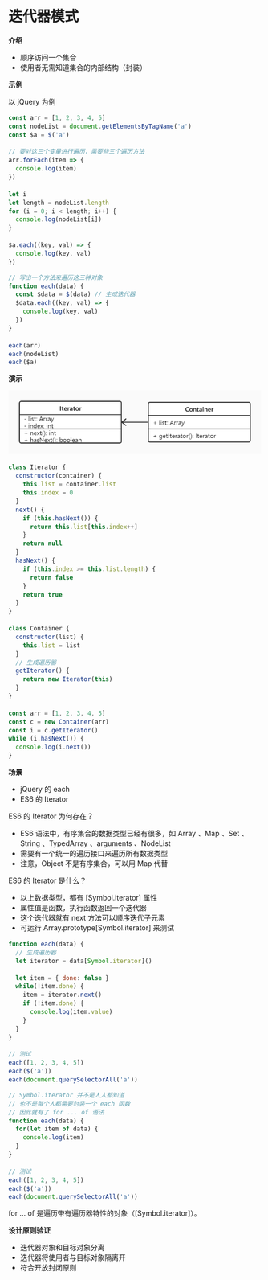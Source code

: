 # 迭代器模式

**介绍**

- 顺序访问一个集合
- 使用者无需知道集合的内部结构（封装）



**示例**

以 jQuery 为例

```js
const arr = [1, 2, 3, 4, 5]
const nodeList = document.getElementsByTagName('a')
const $a = $('a')

// 要对这三个变量进行遍历，需要些三个遍历方法
arr.forEach(item => {
  console.log(item)
})

let i
let length = nodeList.length
for (i = 0; i < length; i++) {
  console.log(nodeList[i])
}

$a.each((key, val) => {
  console.log(key, val)
})
```

```js
// 写出一个方法来遍历这三种对象
function each(data) {
  const $data = $(data) // 生成迭代器
  $data.each((key, val) => {
    console.log(key, val)
  })
}

each(arr)
each(nodeList)
each($a)
```



**演示**

![](https://github.com/negrochn/study-imooc/blob/master/255/img/uml-iterator.jpg?raw=true)

```js
class Iterator {
  constructor(container) {
    this.list = container.list
    this.index = 0
  }
  next() {
    if (this.hasNext()) {
      return this.list[this.index++]
    }
    return null
  }
  hasNext() {
    if (this.index >= this.list.length) {
      return false
    }
    return true
  }
}

class Container {
  constructor(list) {
    this.list = list
  }
  // 生成遍历器
  getIterator() {
    return new Iterator(this)
  }
}

const arr = [1, 2, 3, 4, 5]
const c = new Container(arr)
const i = c.getIterator()
while (i.hasNext()) {
  console.log(i.next())
}
```



**场景**

- jQuery 的 each
- ES6 的 Iterator



ES6 的 Iterator 为何存在？

- ES6 语法中，有序集合的数据类型已经有很多，如 Array 、Map 、Set 、String 、TypedArray 、arguments 、NodeList
- 需要有一个统一的遍历接口来遍历所有数据类型
- 注意，Object 不是有序集合，可以用 Map 代替



ES6 的 Iterator 是什么？

- 以上数据类型，都有 [Symbol.iterator] 属性
- 属性值是函数，执行函数返回一个迭代器
- 这个迭代器就有 next 方法可以顺序迭代子元素
- 可运行 Array.prototype[Symbol.iterator] 来测试

```js
function each(data) {
  // 生成遍历器
  let iterator = data[Symbol.iterator]()

  let item = { done: false }
  while(!item.done) {
    item = iterator.next()
    if (!item.done) {
      console.log(item.value)
    }
  }
}

// 测试
each([1, 2, 3, 4, 5])
each($('a'))
each(document.querySelectorAll('a'))
```

```js
// Symbol.iterator 并不是人人都知道
// 也不是每个人都需要封装一个 each 函数
// 因此就有了 for ... of 语法
function each(data) {
  for(let item of data) {
    console.log(item)
  }
}

// 测试
each([1, 2, 3, 4, 5])
each($('a'))
each(document.querySelectorAll('a'))
```

for ... of 是遍历带有遍历器特性的对象（[Symbol.iterator]）。



**设计原则验证**

- 迭代器对象和目标对象分离
- 迭代器将使用者与目标对象隔离开
- 符合开放封闭原则